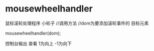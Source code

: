 # mousewheelhandler
鼠标滚轮处理程序  小轮子 
//调用方法 
//dom为要添加滚轮事件的 目标元素 

mousewheelhandler(dom);

控制台输出 查看
1为向上
-1为向下
